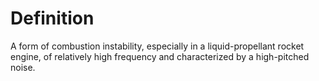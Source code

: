 # Definition

A form of combustion instability, especially in a liquid-propellant
rocket engine, of relatively high frequency and characterized by a
high-pitched noise.

